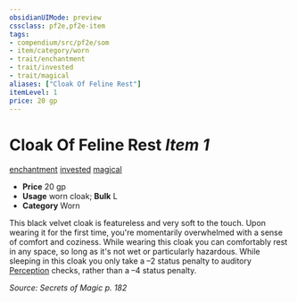 ```yaml
---
obsidianUIMode: preview
cssclass: pf2e,pf2e-item
tags:
- compendium/src/pf2e/som
- item/category/worn
- trait/enchantment
- trait/invested
- trait/magical
aliases: ["Cloak Of Feline Rest"]
itemLevel: 1
price: 20 gp
---
```

# Cloak Of Feline Rest *Item 1*  
[enchantment](../../../rules/traits/enchantment.md)  [invested](../../../rules/traits/invested.md)  [magical](../../../rules/traits/magical.md)  

- **Price** 20 gp
- **Usage** worn cloak; **Bulk** L
- **Category** Worn

This black velvet cloak is featureless and very soft to the touch. Upon wearing it for the first time, you're momentarily overwhelmed with a sense of comfort and coziness. While wearing this cloak you can comfortably rest in any space, so long as it's not wet or particularly hazardous. While sleeping in this cloak you only take a –2 status penalty to auditory [Perception](../../skills.md#Perception) checks, rather than a –4 status penalty.

*Source: Secrets of Magic p. 182*